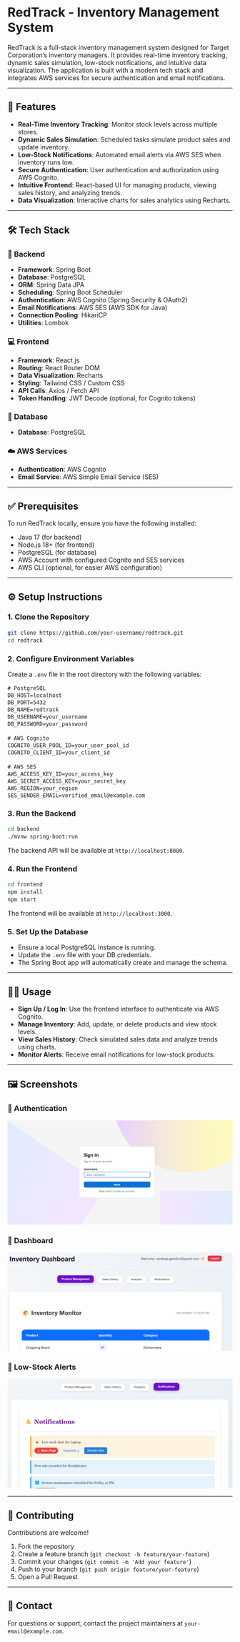 # RedTrack - Inventory Management System

RedTrack is a full-stack inventory management system designed for Target Corporation’s inventory managers. It provides real-time inventory tracking, dynamic sales simulation, low-stock notifications, and intuitive data visualization. The application is built with a modern tech stack and integrates AWS services for secure authentication and email notifications.

---

## 🚀 Features

- **Real-Time Inventory Tracking**: Monitor stock levels across multiple stores.
- **Dynamic Sales Simulation**: Scheduled tasks simulate product sales and update inventory.
- **Low-Stock Notifications**: Automated email alerts via AWS SES when inventory runs low.
- **Secure Authentication**: User authentication and authorization using AWS Cognito.
- **Intuitive Frontend**: React-based UI for managing products, viewing sales history, and analyzing trends.
- **Data Visualization**: Interactive charts for sales analytics using Recharts.

---

## 🛠️ Tech Stack

### 🔧 Backend

- **Framework**: Spring Boot  
- **Database**: PostgreSQL  
- **ORM**: Spring Data JPA  
- **Scheduling**: Spring Boot Scheduler  
- **Authentication**: AWS Cognito (Spring Security & OAuth2)  
- **Email Notifications**: AWS SES (AWS SDK for Java)  
- **Connection Pooling**: HikariCP  
- **Utilities**: Lombok  

### 💻 Frontend

- **Framework**: React.js  
- **Routing**: React Router DOM  
- **Data Visualization**: Recharts  
- **Styling**: Tailwind CSS / Custom CSS  
- **API Calls**: Axios / Fetch API  
- **Token Handling**: JWT Decode (optional, for Cognito tokens)  

### 🐘 Database

- **Database**: PostgreSQL  

### ☁️ AWS Services

- **Authentication**: AWS Cognito  
- **Email Service**: AWS Simple Email Service (SES)  

---

## ✅ Prerequisites

To run RedTrack locally, ensure you have the following installed:

- Java 17 (for backend)
- Node.js 18+ (for frontend)
- PostgreSQL (for database)
- AWS Account with configured Cognito and SES services
- AWS CLI (optional, for easier AWS configuration)

---

## ⚙️ Setup Instructions

### 1. Clone the Repository

```bash
git clone https://github.com/your-username/redtrack.git
cd redtrack
```

### 2. Configure Environment Variables

Create a `.env` file in the root directory with the following variables:

```env
# PostgreSQL
DB_HOST=localhost
DB_PORT=5432
DB_NAME=redtrack
DB_USERNAME=your_username
DB_PASSWORD=your_password

# AWS Cognito
COGNITO_USER_POOL_ID=your_user_pool_id
COGNITO_CLIENT_ID=your_client_id

# AWS SES
AWS_ACCESS_KEY_ID=your_access_key
AWS_SECRET_ACCESS_KEY=your_secret_key
AWS_REGION=your_region
SES_SENDER_EMAIL=verified_email@example.com
```

### 3. Run the Backend

```bash
cd backend
./mvnw spring-boot:run
```

The backend API will be available at `http://localhost:8080`.

### 4. Run the Frontend

```bash
cd frontend
npm install
npm start
```

The frontend will be available at `http://localhost:3000`.

### 5. Set Up the Database

- Ensure a local PostgreSQL instance is running.
- Update the `.env` file with your DB credentials.
- The Spring Boot app will automatically create and manage the schema.

---

## 🧑‍💻 Usage

- **Sign Up / Log In**: Use the frontend interface to authenticate via AWS Cognito.
- **Manage Inventory**: Add, update, or delete products and view stock levels.
- **View Sales History**: Check simulated sales data and analyze trends using charts.
- **Monitor Alerts**: Receive email notifications for low-stock products.

---

## 🖼️ Screenshots

### 🔹 Authentication
![Authentication](./Screenshots/AuthenticationPage.png)

### 🔹 Dashboard
![Dashboard](./Screenshots/DashboardImage.png)

### 🔹 Low-Stock Alerts
![Low-Stock Alerts](./Screenshots/NotificationsPage.png)

---

## 🤝 Contributing

Contributions are welcome!

1. Fork the repository
2. Create a feature branch (`git checkout -b feature/your-feature`)
3. Commit your changes (`git commit -m 'Add your feature'`)
4. Push to your branch (`git push origin feature/your-feature`)
5. Open a Pull Request

---

## 📩 Contact

For questions or support, contact the project maintainers at `your-email@example.com`.
```
